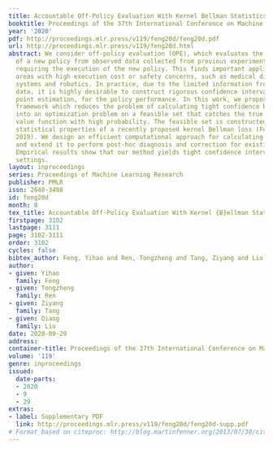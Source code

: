 ```yaml
---
title: Accountable Off-Policy Evaluation With Kernel Bellman Statistics
booktitle: Proceedings of the 37th International Conference on Machine Learning
year: '2020'
pdf: http://proceedings.mlr.press/v119/feng20d/feng20d.pdf
url: http://proceedings.mlr.press/v119/feng20d.html
abstract: We consider off-policy evaluation (OPE), which evaluates the performance
  of a new policy from observed data collected from previous experiments, without
  requiring the execution of the new policy. This finds important applications in
  areas with high execution cost or safety concerns, such as medical diagnosis, recommendation
  systems and robotics. In practice, due to the limited information from off-policy
  data, it is highly desirable to construct rigorous confidence intervals, not just
  point estimation, for the policy performance. In this work, we propose a new variational
  framework which reduces the problem of calculating tight confidence bounds in OPE
  into an optimization problem on a feasible set that catches the true state-action
  value function with high probability. The feasible set is constructed by leveraging
  statistical properties of a recently proposed kernel Bellman loss (Feng et al.,
  2019). We design an efficient computational approach for calculating our bounds,
  and extend it to perform post-hoc diagnosis and correction for existing estimators.
  Empirical results show that our method yields tight confidence intervals in different
  settings.
layout: inproceedings
series: Proceedings of Machine Learning Research
publisher: PMLR
issn: 2640-3498
id: feng20d
month: 0
tex_title: Accountable Off-Policy Evaluation With Kernel {B}ellman Statistics
firstpage: 3102
lastpage: 3111
page: 3102-3111
order: 3102
cycles: false
bibtex_author: Feng, Yihao and Ren, Tongzheng and Tang, Ziyang and Liu, Qiang
author:
- given: Yihao
  family: Feng
- given: Tongzheng
  family: Ren
- given: Ziyang
  family: Tang
- given: Qiang
  family: Liu
date: 2020-09-29
address: 
container-title: Proceedings of the 37th International Conference on Machine Learning
volume: '119'
genre: inproceedings
issued:
  date-parts:
  - 2020
  - 9
  - 29
extras:
- label: Supplementary PDF
  link: http://proceedings.mlr.press/v119/feng20d/feng20d-supp.pdf
# Format based on citeproc: http://blog.martinfenner.org/2013/07/30/citeproc-yaml-for-bibliographies/
---
```

